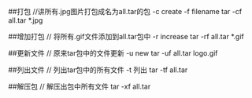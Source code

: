 ##打包
    //讲所有.jpg图片打包成名为all.tar的包 -c create -f filename
    tar -cf all.tar *.jpg

##增加打包
	// 将所有.gif文件添加到all.tar包中 -r increase
	tar -rf all.tar *.gif

##更新文件
	// 原来tar包中的文件更新 -u new 
	tar -uf all.tar logo.gif

##列出文件
	// 列出tar包中的所有文件 -t 列出
	tar -tf all.tar 

##解压包
	// 解压出包中所有文件
	tar -xf all.tar
	